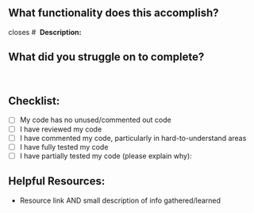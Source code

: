 ## What functionality does this accomplish?
closes #
​
**Description:**
​
​
## What did you struggle on to complete?
​
​
​
​
## Checklist:
- [ ] My code has no unused/commented out code
- [ ] I have reviewed my code
- [ ] I have commented my code, particularly in hard-to-understand areas
- [ ] I have fully tested my code
- [ ] I have partially tested my code (please explain why):
​
## Helpful Resources:
* Resource link AND small description of info gathered/learned
